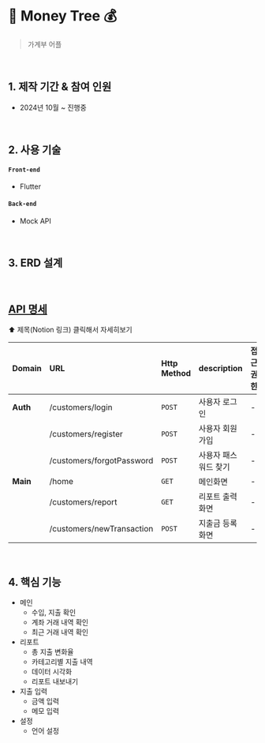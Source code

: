 # 👋 Money Tree 💰
> 가계부 어플


<br>

## 1. 제작 기간 & 참여 인원
- 2024년 10월 ~ 진행중

<br>

## 2. 사용 기술
#### `Front-end`
  - Flutter

#### `Back-end`
  - Mock API

<br>

## 3. ERD 설계


<br>


## [API 명세](https://www.notion.so/API-1290ca3231cc8099a5a3c89e15353361) 
⬆️ 제목(Notion 링크) 클릭해서 자세히보기

| Domain      | URL                                                                        | Http Method                 | description       | 접근 권한 |
|:------------|:---------------------------------------------------------------------------|:----------------------------|:------------------|:------|
| **Auth**    | /customers/login                                                           | `POST`                      | 사용자 로그인      | -     |
|             | /customers/register                                                        | `POST`                      | 사용자 회원가입    | -     |
|             | /customers/forgotPassword                                                  | `POST`                      | 사용자 패스워드 찾기       | -     |
| **Main**    | /home                                                                      | `GET`                       | 메인화면           | -     |
|             | /customers/report                                                          | `GET`                       | 리포트 출력 화면      | -     |
|             | /customers/newTransaction                                                  | `POST`                       | 지출금 등록 화면      | -     |


<br>

## 4. 핵심 기능

- 메인
  - 수입, 지출 확인
  - 계좌 거래 내역 확인
  - 최근 거래 내역 확인
- 리포트
  - 총 지출 변화율
  - 카테고리별 지출 내역
  - 데이터 시각화
  - 리포트 내보내기
- 지출 입력
  - 금액 입력
  - 메모 입력
- 설정
  - 언어 설정  
